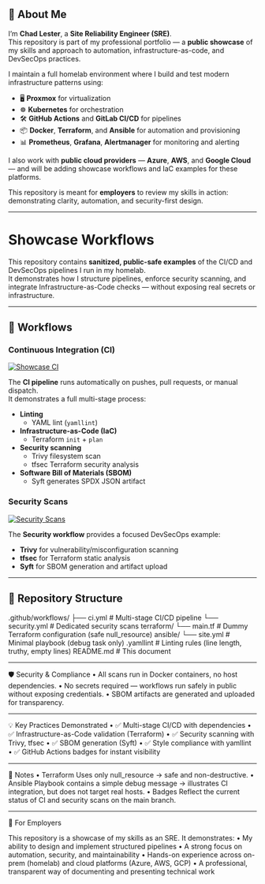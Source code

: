 

## 👋 About Me

I’m **Chad Lester**, a **Site Reliability Engineer (SRE)**.  
This repository is part of my professional portfolio — a **public showcase** of my skills and approach to automation, infrastructure-as-code, and DevSecOps practices.  

I maintain a full homelab environment where I build and test modern infrastructure patterns using:  
- 🖥️ **Proxmox** for virtualization  
- ☸️ **Kubernetes** for orchestration  
- 🛠️ **GitHub Actions** and **GitLab CI/CD** for pipelines  
- 📦 **Docker**, **Terraform**, and **Ansible** for automation and provisioning  
- 📊 **Prometheus**, **Grafana**, **Alertmanager** for monitoring and alerting  

I also work with **public cloud providers** — **Azure**, **AWS**, and **Google Cloud** — and will be adding showcase workflows and IaC examples for these platforms.  

This repository is meant for **employers** to review my skills in action: demonstrating clarity, automation, and security-first design.

---

# Showcase Workflows

This repository contains **sanitized, public-safe examples** of the CI/CD and DevSecOps pipelines I run in my homelab.  
It demonstrates how I structure pipelines, enforce security scanning, and integrate Infrastructure-as-Code checks — without exposing real secrets or infrastructure.

---

## 🚀 Workflows

### Continuous Integration (CI)
[![Showcase CI](https://github.com/chadalanlester/showcase/actions/workflows/ci.yml/badge.svg?branch=main)](https://github.com/chadalanlester/showcase/actions/workflows/ci.yml)

The **CI pipeline** runs automatically on pushes, pull requests, or manual dispatch.  
It demonstrates a full multi-stage process:

- **Linting**  
  - YAML lint (`yamllint`)
- **Infrastructure-as-Code (IaC)**  
  - Terraform `init` + `plan`
- **Security scanning**  
  - Trivy filesystem scan
  - tfsec Terraform security analysis
- **Software Bill of Materials (SBOM)**  
  - Syft generates SPDX JSON artifact

### Security Scans
[![Security Scans](https://github.com/chadalanlester/showcase/actions/workflows/security.yml/badge.svg?branch=main)](https://github.com/chadalanlester/showcase/actions/workflows/security.yml)

The **Security workflow** provides a focused DevSecOps example:
- **Trivy** for vulnerability/misconfiguration scanning  
- **tfsec** for Terraform static analysis  
- **Syft** for SBOM generation and artifact upload  

---

## 📂 Repository Structure

.github/workflows/
  ├── ci.yml         # Multi-stage CI/CD pipeline
  └── security.yml   # Dedicated security scans
terraform/
  └── main.tf        # Dummy Terraform configuration (safe null_resource)
ansible/
  └── site.yml       # Minimal playbook (debug task only)
.yamllint            # Linting rules (line length, truthy, empty lines)
README.md            # This document

---

🛡️ Security & Compliance
	•	All scans run in Docker containers, no host dependencies.
	•	No secrets required — workflows run safely in public without exposing credentials.
	•	SBOM artifacts are generated and uploaded for transparency.

---

💡 Key Practices Demonstrated
	•	✅ Multi-stage CI/CD with dependencies
	•	✅ Infrastructure-as-Code validation (Terraform)
	•	✅ Security scanning with Trivy, tfsec
	•	✅ SBOM generation (Syft)
	•	✅ Style compliance with yamllint
	•	✅ GitHub Actions badges for instant visibility

---

📝 Notes
	•	Terraform
Uses only null_resource → safe and non-destructive.
	•	Ansible
Playbook contains a simple debug message → illustrates CI integration, but does not target real hosts.
	•	Badges
Reflect the current status of CI and security scans on the main branch.

---

👀 For Employers

This repository is a showcase of my skills as an SRE.
It demonstrates:
	•	My ability to design and implement structured pipelines
	•	A strong focus on automation, security, and maintainability
	•	Hands-on experience across on-prem (homelab) and cloud platforms (Azure, AWS, GCP)
	•	A professional, transparent way of documenting and presenting technical work

